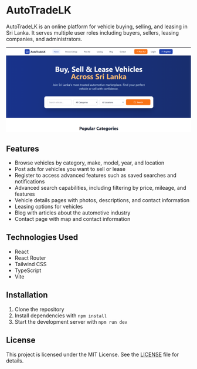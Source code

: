 # AutoTradeLK

 AutoTradeLK is an online platform for vehicle buying, selling, and leasing in Sri Lanka. It serves multiple user roles including buyers, sellers, leasing companies, and administrators.

![AutoTradeLK Logo](./image.png)

## Features

* Browse vehicles by category, make, model, year, and location
* Post ads for vehicles you want to sell or lease
* Register to access advanced features such as saved searches and notifications
* Advanced search capabilities, including filtering by price, mileage, and features
* Vehicle details pages with photos, descriptions, and contact information
* Leasing options for vehicles
* Blog with articles about the automotive industry
* Contact page with map and contact information

## Technologies Used

* React
* React Router
* Tailwind CSS
* TypeScript
* Vite

## Installation

1. Clone the repository
2. Install dependencies with `npm install`
3. Start the development server with `npm run dev`

## License

This project is licensed under the MIT License. See the [LICENSE](LICENSE) file for details.
